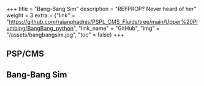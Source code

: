 +++
title = "Bang-Bang Sim"
description = "REFPROP? Never heard of her"
weight = 3
extra = {"link" = "https://github.com/rajanphadnis/PSPL_CMS_Fluids/tree/main/Upper%20Plumbing/BangBang_python", "link_name" = "GitHub", "img" = "/assets/bangbangsim.jpg", "toc" = false}
+++

## PSP/CMS

## Bang-Bang Sim
